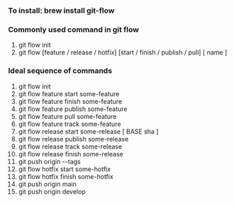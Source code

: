 ### To install: brew install git-flow

### Commonly used command in git flow
1. git flow init
2. git flow [feature / release / hotfix] [start / finish / publish / pull] [ name ]

### Ideal sequence of commands
1. git flow init
2. git flow feature start some-feature
3. git flow feature finish some-feature
4. git flow feature publish some-feature
5. git flow feature pull some-feature
6. git flow feature track some-feature
7. git flow release start some-release [ BASE sha ]
8. git flow release publish some-release
9. git flow release track some-release
10. git flow release finish some-release
11. git push origin --tags
12. git flow hotfix start some-hotfix
13. git flow hotfix finish some-hotfix
14. git push origin main
15. git push origin develop


